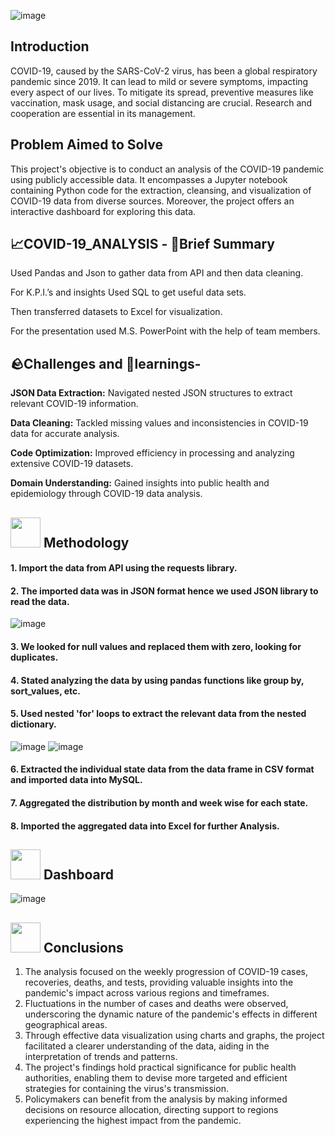 ![image](https://github.com/roshnipatidar/Covid19_Data_Analysis/assets/143728620/cf255fd4-3dd4-4981-a7a4-c09a8833d474)


## Introduction
COVID-19, caused by the SARS-CoV-2 virus, has been a global respiratory pandemic since 2019. It can lead to mild or severe symptoms, impacting every aspect of our lives. To mitigate its spread, preventive measures like vaccination, mask usage, and social distancing are crucial. Research and cooperation are essential in its management.

## Problem Aimed to Solve

This project's objective is to conduct an analysis of the COVID-19 pandemic using publicly accessible data. It encompasses a Jupyter notebook containing Python code for the extraction, cleansing, and visualization of COVID-19 data from diverse sources. Moreover, the project offers an interactive dashboard for exploring this data.
<h2>
 📈COVID-19_ANALYSIS - 📑Brief Summary
</h2>

 Used Pandas and Json to gather data from API and then data cleaning.

 For K.P.I.’s and insights Used SQL to get useful data sets.
 
 Then transferred datasets to Excel for visualization.
  
  For the presentation used M.S. PowerPoint with the help of team members.
<h2>
 🪨Challenges and 🧠learnings-
</h2>

 **JSON Data Extraction:** Navigated nested JSON structures to extract relevant COVID-19 information.

 **Data Cleaning:** Tackled missing values and inconsistencies in COVID-19 data for accurate analysis.
  
 **Code Optimization:** Improved efficiency in processing and analyzing extensive COVID-19 datasets.
 
 **Domain Understanding:** Gained insights into public health and epidemiology through COVID-19 data analysis.
 
  

## <img src="https://github.com/Sannidhi-Shetty2/COVID-19-Analysis/assets/62684303/1f211524-e1d5-46be-a421-2662597281d7" width="48" height="48" > Methodology
#### 1. Import the data from API using the requests library.
#### 2. The imported data was in JSON format hence we used JSON library to read the data.
![image](https://github.com/roshnipatidar/Covid19_Data_Analysis/assets/143728620/58280140-af56-4d78-8d62-afeb2b3db0ff)



#### 3. We looked for null values and replaced them with zero, looking for duplicates.
#### 4. Stated analyzing the data by using pandas functions like group by, sort_values, etc.
#### 5. Used nested 'for' loops to extract the relevant data from the nested dictionary.
![image](https://github.com/roshnipatidar/Covid19_Data_Analysis/assets/143728620/84f9342e-b851-4222-ac97-455f30187e42)
![image](https://github.com/roshnipatidar/Covid19_Data_Analysis/assets/143728620/2858e607-3b7f-4477-9092-339abbcf0e08)



#### 6. Extracted the individual state data from the data frame in CSV format and imported data into MySQL.
#### 7. Aggregated the distribution by month and week wise for each state.
#### 8. Imported the aggregated data into Excel for further Analysis.



##  <img src="https://github.com/Sannidhi-Shetty2/COVID-19-Analysis/assets/62684303/126ceca9-e69e-43b4-851a-9de69526d082" width="48" height="48"> Dashboard
 ![image](https://github.com/roshnipatidar/Covid19_Data_Analysis/assets/143728620/686f623c-733c-4de9-a176-ccf89d4d9a81)


## <img src="https://user-images.githubusercontent.com/108053296/185796560-b5035cfb-d8e4-4b61-b6fe-e0e75487bd94.gif" width="48" height="48" > Conclusions
1. The analysis focused on the weekly progression of COVID-19 cases, recoveries, deaths, and tests, providing valuable insights into the pandemic's impact across various regions and timeframes.
2. Fluctuations in the number of cases and deaths were observed, underscoring the dynamic nature of the pandemic's effects in different geographical areas.
3. Through effective data visualization using charts and graphs, the project facilitated a clearer understanding of the data, aiding in the interpretation of trends and patterns.
4. The project's findings hold practical significance for public health authorities, enabling them to devise more targeted and efficient strategies for containing the virus's transmission.
5. Policymakers can benefit from the analysis by making informed decisions on resource allocation, directing support to regions experiencing the highest impact from the pandemic.

